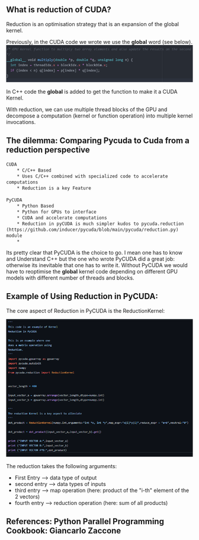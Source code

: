## What is reduction of CUDA?
   Reduction is an optimisation strategy that is an expansion
   of the global kernel.

   Previously, in the CUDA code we wrote we use
   the __global__ word (see below).
   ![__global__kernel](image/__global__kernel.png)

   In C++ code the __global__ is added to get the function to make
   it a CUDA Kernel.

   With reduction, we can use multiple thread blocks of the GPU
   and decompose a computation (kernel or function operation)
   into multiple kernel invocations.


## The dilemma: Comparing Pycuda to Cuda from a reduction perspective
    CUDA                             
        * C/C++ Based                      
        * Uses C/C++ combined with specialized code to accelerate computations    
        * Reduction is a key Feature       

    PyCUDA
        * Python Based
        * Python for GPUs to interface
        * CUDA and accelerate computations
        * Reduction in pyCUDA is much simpler kudos to pycuda.reduction (https://github.com/inducer/pycuda/blob/main/pycuda/reduction.py) module
        *
  Its pretty clear that PyCUDA is the choice to go. I mean one has to know and Understand
  C++ but the one who wrote PyCUDA did a great job: otherwise its inevitable that one has to write it. Without PyCUDA we would have to reoptimise the __global__ kernel
  code depending on different GPU models with different number of threads and blocks.

## Example of Using Reduction in PyCUDA:
   The core aspect of Reduction in PyCUDA is the ReductionKernel:

   ![ReductionKernel](image/kernel_definition.png)

   The reduction takes the following arguments:
   * First Entry -->  data type of output
   * second entry --> data types of inputs
   * third entry --> map operation (here: product of the "i-th" element of the 2 vectors)
   * fourth entry --> reduction operation (here: sum of all products)

## References: Python Parallel Programming Cookbook: Giancarlo Zaccone
